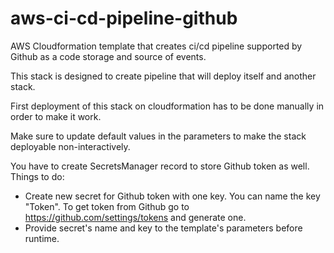 # aws-ci-cd-pipeline-github
AWS Cloudformation template that creates ci/cd pipeline supported by Github as
a code storage and source of events.

This stack is designed to create pipeline that will deploy itself and another
stack.

First deployment of this stack on cloudformation has to be done manually in
order to make it work.

Make sure to update default values in the parameters to make the stack
deployable non-interactively.

You have to create SecretsManager record to store Github token as well. Things
to do:
- Create new secret for Github token with one key. You can name the key "Token".
To get token from Github go to https://github.com/settings/tokens and generate
one.
- Provide secret's name and key to the template's parameters before runtime.
